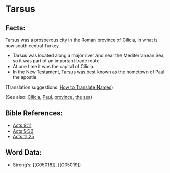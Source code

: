 # Tarsus

## Facts:

Tarsus was a prosperous city in the Roman province of Cilicia, in what is now south central Turkey.

* Tarsus was located along a major river and near the Mediterranean Sea, so it was part of an important trade route.
* At one time it was the capital of Cilicia.
* In the New Testament, Tarsus was best known as the hometown of Paul the apostle.

(Translation suggestions: [How to Translate Names](../../translate/translate-names))

(See also: [Cilicia](../names/cilicia.md), [Paul](../names/paul.md), [province](../other/province.md), [the sea](../names/mediterranean.md))

## Bible References:

* [Acts 9:11](rc://en/tn/help/act/09/11)
* [Acts 9:30](rc://en/tn/help/act/09/30)
* [Acts 11:25](rc://en/tn/help/act/11/25)

## Word Data:

* Strong’s: [[G05018]], [[G05019]]
